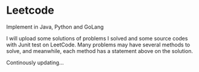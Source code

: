 # Leetcode

Implement in Java, Python and GoLang

I will upload some solutions of problems I solved and some source codes with Junit test on LeetCode. Many problems may have several methods to solve, and meanwhile, each method has a statement above on the solution. 

Continously updating...
